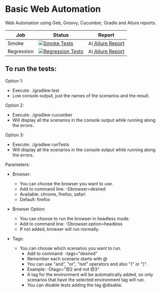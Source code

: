 # Basic Web Automation

Web Automation using Geb, Groovy, Cucumber, Gradle and Allure reports.

| Job        | Status                                                                                                                                                                                                              | Report                                                                                                                                                                             |
|------------|---------------------------------------------------------------------------------------------------------------------------------------------------------------------------------------------------------------------|------------------------------------------------------------------------------------------------------------------------------------------------------------------------------------|
| Smoke      | [![Smoke Tests](https://github.com/fifernandez/basic-web-automation/actions/workflows/smoke-tests.yml/badge.svg)](https://github.com/fifernandez/geb-web-automation/actions/workflows/smoke-tests.yml)              | [<img src="https://avatars.githubusercontent.com/u/5879127?s=200&v=4" width="15" alt="Allure Report"/> Allure Report](https://fifernandez.github.io/geb-web-automation/smoke)      |
| Regression | [![Regression Tests](https://github.com/fifernandez/geb-web-automation/actions/workflows/regression-tests.yml/badge.svg)](https://github.com/fifernandez/geb-web-automation/actions/workflows/regression-tests.yml) | [<img src="https://avatars.githubusercontent.com/u/5879127?s=200&v=4" width="15" alt="Allure Report"/> Allure Report](https://fifernandez.github.io/geb-web-automation/regression) |

To run the tests:
-
Option 1:

- Execute:  ./gradlew test
- Low console output, just the names of the scenarios and the result.

Option 2:

- Execute: ./gradlew cucumber
- Will display all the scenarios in the console output while running along the errors.

Option 3:

- Execute: ./gradlew runTests
- Will display all the scenarios in the console output while running along the errors.

Parameters:

- Browser:
    - You can choose the browser you want to use.
    - Add to command line: -Dbrowser=desired
    - Available: chrome, firefox, safari
    - Default: firefox

- Browser Option:
    - You can choose to run the browser in headless mode.
    - Add to command line: -Dbrowser.option=headless
    - If not added, browser will run normally.


- Tags:
    - You can choose which scenarios you want to run.
        - Add to command: -tags="desired"
        - Remember each scenario starts with @
        - You can use "and", "or", "not" operators and also "(" or ")".
        - Example: -Dtags="@2 and not @3"
        - A tag for the environment will be automatically added, so only scenarios that have the selected environment
          tag will run.
        - You can disable tests adding the tag @disable.